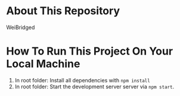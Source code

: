 # About This Repository

WeiBridged

# How To Run This Project On Your Local Machine

1. In root folder: Install all dependencies with `npm install`
2. In root folder: Start the development server server via `npm start`.

